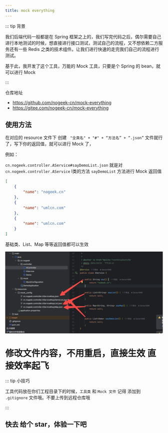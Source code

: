 ```yaml
---
title: mock everything
---
```


::: tip 背景



我们后端代码一般都是在 Spring 框架之上的，我们写完代码之后，偶尔需要自己进行本地测试的时候，想直接进行接口测试，测试自己的流程，又不想依赖二方服务还有一些 Redis 之类的技术组件。让我们进行快速的走完我们自己的流程进行测试。

基于此，我开发了这个工具，万能的 Mock 工具，只要是个 Spring 的 bean，就可以进行 Mock

:::



仓库地址

- https://github.com/nogeek-cn/mock-everything
- https://gitee.com/nogeek-cn/mock-everything



## 使用方法

在对应的 resource 文件下 创建 ` "全类名" + "#" + “方法名” + “.json”` 文件就行了，写下你的返回值，就可以进行 Mock 了，

例如：

`cn.nogeek.controller.AService#sayDemoList.json`  就是对 `cn.nogeek.controller.AService`  l类的方法 `sayDemoList` 方法进行 Mock 返回值

```json
[
    {
        "name": "nogeek.cn"
    },
    {
        "name": "umlcn.com"
    },
    {
        "name": "umlcn.com"
    }
]
```

基础类、List、Map 等等返回值都可以生效



![代码示例](assets/代码示例.jpg)

# 修改文件内容，不用重启，直接生效 直接效率起飞



::: tip 小技巧

工具代码放在你们工程目录下的时候，`工具类` 和 `Mock 文件` 记得 添加到 `.gitignore` 文件哦。不要上传到远程仓库哦

:::



## 快去 给个 star，体验一下吧





